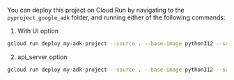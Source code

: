 You can deploy this project on Cloud Run by navigating to the `pyproject_google_adk`
folder, and running either of the following commands:

1. With UI option

```bash
gcloud run deploy my-adk-project --source . --base-image python312 --set-build-env-vars GOOGLE_ENTRYPOINT="adk web --host 0.0.0.0 --port 8080"
```

2. api_server option

```bash
gcloud run deploy my-adk-project --source . --base-image python312 --set-build-env-vars GOOGLE_ENTRYPOINT="adk api_server --host 0.0.0.0 --port 8080"
```
